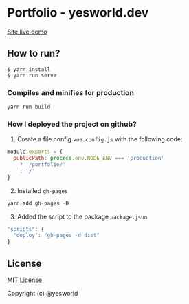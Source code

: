 # Portfolio - yesworld.dev

[Site live demo](https://yesworld.github.io/portfolio/)

## How to run?
```
$ yarn install
$ yarn run serve
```

### Compiles and minifies for production
```
yarn run build
```

### How I deployed the project on github?
1. Create a file config `vue.config.js` with the following code:
```javascript
module.exports = {
  publicPath: process.env.NODE_ENV === 'production'
    ? '/portfolio/'
    : '/'
}
```

2. Installed `gh-pages`
```javascript
yarn add gh-pages -D
```

3. Added the script to the package `package.json`
```javascript
"scripts": {
  "deploy": "gh-pages -d dist"
}
```

## License

[MIT License](./LICENSE)

Copyright (c) @yesworld
